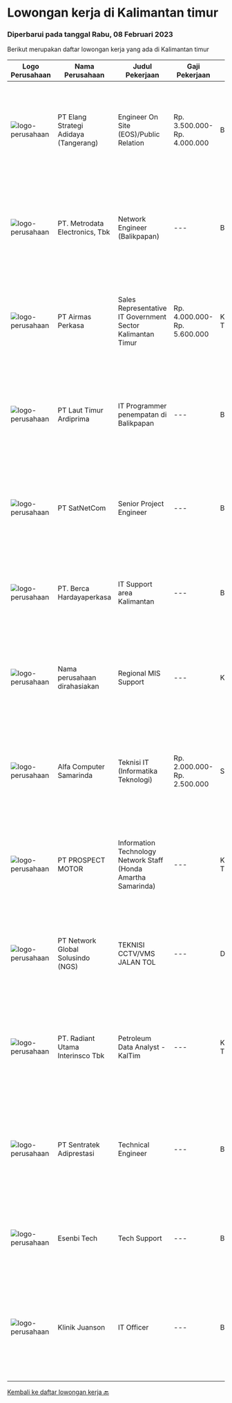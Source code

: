 
  # Lowongan kerja di Kalimantan timur

  ### Diperbarui pada tanggal Rabu, 08 Februari 2023

  Berikut merupakan daftar lowongan kerja yang ada di Kalimantan timur

  |Logo Perusahaan | Nama Perusahaan | Judul Pekerjaan | Gaji Pekerjaan | Lokasi | Deskripsi | Tanggal diunggah | Pranala |
  | -------------- | --------------- | --------------- | --------- | --------- | -------------- | ------- | ----------- |
  |![logo-perusahaan](https://image-service-cdn.seek.com.au/b0fb60f80b29d5dddd473e2b0c3a9131dc396240/ee4dce1061f3f616224767ad58cb2fc751b8d2dc)|PT Elang Strategi Adidaya (Tangerang)|Engineer On Site (EOS)/Public Relation|Rp. 3.500.000-Rp. 4.000.000|Bandung|Deskripsi :- Proactive dan Komunikatif- Melakukan aktivitas implementasi dan pengelolaan proyek untuk memberikan hasil yang optimal bagi customer dan...|Jumat, 03 Februari 2023|https://www.jobstreet.co.id/id/job/engineer-on-site-eos-public-relation-4209450?token=0~89eb82c0-20f7-4a88-b41d-5b6e3daacd07&sectionRank=1&jobId=jobstreet-id-job-4209450|
|![logo-perusahaan](https://image-service-cdn.seek.com.au/0d75518309b56a3cff39daa569b0ba02cc7a22f2/ee4dce1061f3f616224767ad58cb2fc751b8d2dc)|PT. Metrodata Electronics, Tbk|Network Engineer (Balikpapan)|---|Balikpapan|KUALIFIKASI PERSONIL Network Engineer Pendidikan min S1 Pengalaman min 5 tahun Memiliki sertifikasi Network LAN Infrastructure (Associate's Level or...|Jumat, 03 Februari 2023|https://www.jobstreet.co.id/id/job/network-engineer-balikpapan-4196904?token=0~89eb82c0-20f7-4a88-b41d-5b6e3daacd07&sectionRank=2&jobId=jobstreet-id-job-4196904|
|![logo-perusahaan](https://image-service-cdn.seek.com.au/e058612ba3ea3c8a5db01b881de07c38d7462a24/ee4dce1061f3f616224767ad58cb2fc751b8d2dc)|PT Airmas Perkasa|Sales Representative IT Government Sector Kalimantan Timur|Rp. 4.000.000-Rp. 5.600.000|Kalimantan Timur|Tugas dan Tanggung Jawab: Mempelajari dan menguasai dengan baik produk yang di tawarkan Secara aktif mencari prospek customer baru dan...|Sabtu, 04 Februari 2023|https://www.jobstreet.co.id/id/job/sales-representative-it-government-sector-kalimantan-timur-4198441?token=0~89eb82c0-20f7-4a88-b41d-5b6e3daacd07&sectionRank=3&jobId=jobstreet-id-job-4198441|
|![logo-perusahaan](https://image-service-cdn.seek.com.au/026fb36e25dc3e5ddba0940567670034bd8737cf/ee4dce1061f3f616224767ad58cb2fc751b8d2dc)|PT Laut Timur Ardiprima|IT Programmer penempatan di Balikpapan|---|Balikpapan|Tanggung Jawab Pekerjaan: Memahami dan pengalaman dibidang ERP dan HANA Database Paham terkait PHP Framework seperti Laravel, Code Igniter Menguasai...|Rabu, 01 Februari 2023|https://www.jobstreet.co.id/id/job/it-programmer-penempatan-di-balikpapan-4185720?token=0~89eb82c0-20f7-4a88-b41d-5b6e3daacd07&sectionRank=4&jobId=jobstreet-id-job-4185720|
|![logo-perusahaan](https://image-service-cdn.seek.com.au/6108f58b8d52b8e5523830ee4b11d6074377e515/ee4dce1061f3f616224767ad58cb2fc751b8d2dc)|PT SatNetCom|Senior Project Engineer|---|Balikpapan|General Description: Under the guidance of senior project management, this position is responsible for the implementation of various types of IT and...|Rabu, 01 Februari 2023|https://www.jobstreet.co.id/id/job/senior-project-engineer-4206273?token=0~89eb82c0-20f7-4a88-b41d-5b6e3daacd07&sectionRank=5&jobId=jobstreet-id-job-4206273|
|![logo-perusahaan](https://image-service-cdn.seek.com.au/6a76252207cfed561e664c874d4631f4aefd8409/ee4dce1061f3f616224767ad58cb2fc751b8d2dc)|PT. Berca Hardayaperkasa|IT Support area Kalimantan|---|Banjarmasin|Tugas &amp; Tanggung Jawab: Melakukan support helpdesk kepada seluruh karyawan (join domain, data migration, etc.) Melakukan analisa...|Selasa, 17 Januari 2023|https://www.jobstreet.co.id/id/job/it-support-area-kalimantan-4185995?token=0~89eb82c0-20f7-4a88-b41d-5b6e3daacd07&sectionRank=6&jobId=jobstreet-id-job-4185995|
|![logo-perusahaan](https://i.ibb.co/sqvTCh9/112815900-stock-vector-no-image-available-icon-flat-vector.webp)|Nama perusahaan dirahasiakan|Regional MIS Support|---|Kutai Barat|Job Description:  Provides customer support services to internal and external customers. Applies working knowledge of day to day operating environment...|Selasa, 10 Januari 2023|https://www.jobstreet.co.id/id/job/regional-mis-support-4177007?token=0~89eb82c0-20f7-4a88-b41d-5b6e3daacd07&sectionRank=7&jobId=jobstreet-id-job-4177007|
|![logo-perusahaan](https://i.ibb.co/sqvTCh9/112815900-stock-vector-no-image-available-icon-flat-vector.webp)|Alfa Computer Samarinda|Teknisi IT (Informatika Teknologi)|Rp. 2.000.000-Rp. 2.500.000|Samarinda|Kualifikasi : Usia maksimal 35 tahun Tidak sedang kuliah Diutamakan yang mengerti jaringan LAN Dapat bekerjasama dengan team Domisili Samarinda,...|Kamis, 26 Januari 2023|https://www.jobstreet.co.id/id/job/teknisi-it-informatika-teknologi-4198697?token=0~89eb82c0-20f7-4a88-b41d-5b6e3daacd07&sectionRank=8&jobId=jobstreet-id-job-4198697|
|![logo-perusahaan](https://image-service-cdn.seek.com.au/904fdf047637a32722a09f0099cc0e906ab35f75/ee4dce1061f3f616224767ad58cb2fc751b8d2dc)|PT PROSPECT MOTOR|Information Technology Network Staff (Honda Amartha Samarinda)|---|Kalimantan Timur|Memperbaiki jaringan komputer yang bermasalah Memperbaiki sistem yang bermasalah ketika user menggunakannya. Melakukan update setiap kali versi...|Rabu, 11 Januari 2023|https://www.jobstreet.co.id/id/job/information-technology-network-staff-honda-amartha-samarinda-4178844?token=0~89eb82c0-20f7-4a88-b41d-5b6e3daacd07&sectionRank=9&jobId=jobstreet-id-job-4178844|
|![logo-perusahaan](https://image-service-cdn.seek.com.au/4f7ffd1ea3b9467334c5a7959bfc576883064a94/ee4dce1061f3f616224767ad58cb2fc751b8d2dc)|PT Network Global Solusindo (NGS)|TEKNISI CCTV/VMS JALAN TOL|---|Depok|Kualifikasi : Maksimal usia 27 tahun Pendidikan minimal SMK jurusan Teknik Komputer dan Jaringan (TKJ) Berpengalaman minimal 1 tahun di bidang...|Selasa, 10 Januari 2023|https://www.jobstreet.co.id/id/job/teknisi-cctv-vms-jalan-tol-4176106?token=0~89eb82c0-20f7-4a88-b41d-5b6e3daacd07&sectionRank=10&jobId=jobstreet-id-job-4176106|
|![logo-perusahaan](https://image-service-cdn.seek.com.au/ba14db9856771197143ee8926bc559d89127e04e/ee4dce1061f3f616224767ad58cb2fc751b8d2dc)|PT. Radiant Utama Interinsco Tbk|Petroleum Data Analyst - KalTim|---|Kalimantan Timur|Petroleum Data Analyst - KalTim• S1 IT / Teknik yang setara• Pengalaman 1-3 tahun sebagai Data Analyst / Data Scientist• Pengalaman dengan Oracle dan...|Selasa, 10 Januari 2023|https://www.jobstreet.co.id/id/job/petroleum-data-analyst-kaltim-4176544?token=0~89eb82c0-20f7-4a88-b41d-5b6e3daacd07&sectionRank=11&jobId=jobstreet-id-job-4176544|
|![logo-perusahaan](https://image-service-cdn.seek.com.au/5628af5989f65278d42f88a847eb252996d8ec51/ee4dce1061f3f616224767ad58cb2fc751b8d2dc)|PT Sentratek Adiprestasi|Technical Engineer|---|Balikpapan|- Bertugas melakukan pemasangan, melakukan konfigurasi serta mendukung beberapa peralatan jaringan termasuk akselerator WAN, server proxy, router,...|Selasa, 07 Februari 2023|https://www.jobstreet.co.id/id/job/technical-engineer-1034454488?token=0~89eb82c0-20f7-4a88-b41d-5b6e3daacd07&sectionRank=12&jobId=jobstreet-id-job-1034454488|
|![logo-perusahaan](https://image-service-cdn.seek.com.au/8ee169c3b3956484221aad33bd5d12262c7a6a44/ee4dce1061f3f616224767ad58cb2fc751b8d2dc)|Esenbi Tech|Tech Support|---|Balikpapan|- Memantau kinerja server, memberikan pertolongan pertama saat server mengalami down, dan lain-lain. -|Minggu, 05 Februari 2023|https://www.jobstreet.co.id/id/job/tech-support-1034530848?token=0~89eb82c0-20f7-4a88-b41d-5b6e3daacd07&sectionRank=13&jobId=jobstreet-id-job-1034530848|
|![logo-perusahaan](https://i.ibb.co/sqvTCh9/112815900-stock-vector-no-image-available-icon-flat-vector.webp)|Klinik Juanson|IT Officer|---|Balikpapan|- Mengolah database/server perusahaan dan menjaga keamanan system. - Membuat program yang dibutuhkan perusahaaan dalam business analyst, marketing...|Selasa, 31 Januari 2023|https://www.jobstreet.co.id/id/job/it-officer-1034563565?token=0~89eb82c0-20f7-4a88-b41d-5b6e3daacd07&sectionRank=14&jobId=jobstreet-id-job-1034563565|


  [Kembali ke daftar lowongan kerja 🔙](../README.md#daftar-lowongan-kerja)
  